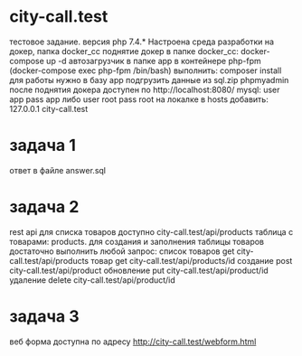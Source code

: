 # city-call.test
тестовое задание.
версия php 7.4.*
Настроена среда разработки на докер, папка docker_cc
поднятие докер в папке docker_cc: docker-compose up -d
автозагрузчик в папке app в контейнере php-fpm (docker-compose exec php-fpm /bin/bash) выполнить: composer install
для работы нужно в базу app подгрузить данные из sql.zip
phpmyadmin после поднятия докера доступен по http://localhost:8080/
mysql: user app pass app либо user root pass root
на локалке в hosts добавить: 127.0.0.1 city-call.test 
# задача 1
ответ в файле answer.sql
# задача 2
rest api для списка товаров доступно city-call.test/api/products
таблица с товарами: products.
для создания и заполнения таблицы товаров достаточно выполнить любой запрос:
список товаров get city-call.test/api/products
товар get city-call.test/api/products/id
создание post city-call.test/api/product
обновление put city-call.test/api/product/id
удаление delete city-call.test/api/product/id
# задача 3
веб форма доступна по адресу http://city-call.test/webform.html
